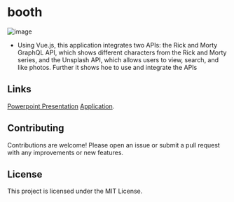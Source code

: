 # booth
![image](https://github.com/MwangiSara/Booth/assets/114574064/f240a785-a55d-4883-8322-3002280dd966)

* Using Vue.js, this application integrates two APIs: the Rick and Morty GraphQL API, which shows different characters from the Rick and Morty series, and the Unsplash API, which allows users to view, search, and like photos. Further it shows hoe to use and integrate the APIs

## Links
[Powerpoint Presentation](https://docs.google.com/presentation/d/1yjWtTRHYsUTY5IGDmDBUS6nNA_hG6fNR)
[Application](https://booth-seven.vercel.app/).

## Contributing
Contributions are welcome! Please open an issue or submit a pull request with any improvements or new features.

## License
This project is licensed under the MIT License.





